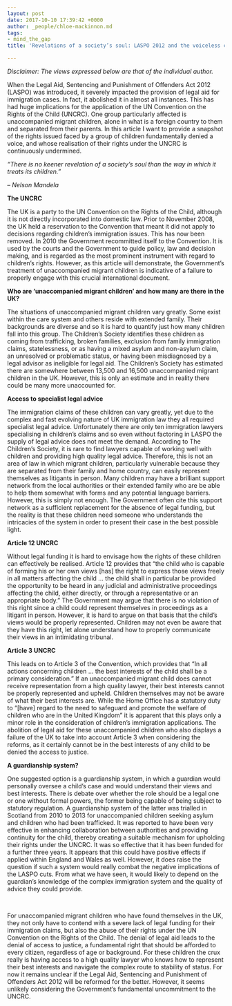 ```yaml
---
layout: post
date: 2017-10-10 17:39:42 +0000
author: _people/chloe-mackinnon.md
tags:
- mind_the_gap
title: 'Revelations of a society’s soul: LASPO 2012 and the voiceless children'

---
```

_Disclaimer: The views expressed below are that of the individual author._

When the Legal Aid, Sentencing and Punishment of Offenders Act 2012 (LASPO) was introduced, it severely impacted the provision of legal aid for immigration cases. In fact, it abolished it in almost all instances. This has had huge implications for the application of the UN Convention on the Rights of the Child (UNCRC). One group particularly affected is unaccompanied migrant children, alone in what is a foreign country to them and separated from their parents. In this article I want to provide a snapshot of the rights issued faced by a group of children fundamentally denied a voice, and whose realisation of their rights under the UNCRC is continuously undermined.

_“There is no keener revelation of a society’s soul than the way in which it treats its children.”_

_– Nelson Mandela_

**The UNCRC**

The UK is a party to the UN Convention on the Rights of the Child, although it is not directly incorporated into domestic law. Prior to November 2008, the UK held a reservation to the Convention that meant it did not apply to decisions regarding children’s immigration issues. This has now been removed. In 2010 the Government recommitted itself to the Convention. It is used by the courts and the Government to guide policy, law and decision making, and is regarded as the most prominent instrument with regard to children’s rights. However, as this article will demonstrate, the Government’s treatment of unaccompanied migrant children is indicative of a failure to properly engage with this crucial international document.

**Who are ‘unaccompanied migrant children’ and how many are there in the UK?**

The situations of unaccompanied migrant children vary greatly. Some exist within the care system and others reside with extended family. Their backgrounds are diverse and so it is hard to quantify just how many children fall into this group. The Children’s Society identifies these children as coming from trafficking, broken families, exclusion from family immigration claims, statelessness, or as having a mixed asylum and non-asylum claim, an unresolved or problematic status, or having been misdiagnosed by a legal advisor as ineligible for legal aid. The Children’s Society has estimated there are somewhere between 13,500 and 16,500 unaccompanied migrant children in the UK. However, this is only an estimate and in reality there could be many more unaccounted for.

**Access to specialist legal advice**

The immigration claims of these children can vary greatly, yet due to the complex and fast evolving nature of UK immigration law they all required specialist legal advice. Unfortunately there are only ten immigration lawyers specialising in children’s claims and so even without factoring in LASPO the supply of legal advice does not meet the demand. According to The Children’s Society, it is rare to find lawyers capable of working well with children and providing high quality legal advice. Therefore, this is not an area of law in which migrant children, particularly vulnerable because they are separated from their family and home country, can easily represent themselves as litigants in person. Many children may have a brilliant support network from the local authorities or their extended family who are be able to help them somewhat with forms and any potential language barriers. However, this is simply not enough. The Government often cite this support network as a sufficient replacement for the absence of legal funding, but the reality is that these children need someone who understands the intricacies of the system in order to present their case in the best possible light.

**Article 12 UNCRC**

Without legal funding it is hard to envisage how the rights of these children can effectively be realised. Article 12 provides that “the child who is capable of forming his or her own views \[has\] the right to express those views freely in all matters affecting the child … the child shall in particular be provided the opportunity to be heard in any judicial and administrative proceedings affecting the child, either directly, or through a representative or an appropriate body.” The Government may argue that there is no violation of this right since a child could represent themselves in proceedings as a litigant in person. However, it is hard to argue on that basis that the child’s views would be properly represented. Children may not even be aware that they have this right, let alone understand how to properly communicate their views in an intimidating tribunal.

**Article 3 UNCRC**

This leads on to Article 3 of the Convention, which provides that “In all actions concerning children … the best interests of the child shall be a primary consideration.” If an unaccompanied migrant child does cannot receive representation from a high quality lawyer, their best interests cannot be properly represented and upheld. Children themselves may not be aware of what their best interests are. While the Home Office has a statutory duty to “\[have\] regard to the need to safeguard and promote the welfare of children who are in the United Kingdom” it is apparent that this plays only a minor role in the consideration of children’s immigration applications. The abolition of legal aid for these unaccompanied children who also displays a failure of the UK to take into account Article 3 when considering the reforms, as it certainly cannot be in the best interests of any child to be denied the access to justice.

**A guardianship system?**

One suggested option is a guardianship system, in which a guardian would personally oversee a child’s case and would understand their views and best interests. There is debate over whether the role should be a legal one or one without formal powers, the former being capable of being subject to statutory regulation. A guardianship system of the latter was trialled in Scotland from 2010 to 2013 for unaccompanied children seeking asylum and children who had been trafficked. It was reported to have been very effective in enhancing collaboration between authorities and providing continuity for the child, thereby creating a suitable mechanism for upholding their rights under the UNCRC. It was so effective that it has been funded for a further three years. It appears that this could have positive effects if applied within England and Wales as well. However, it does raise the question if such a system would really combat the negative implications of the LASPO cuts. From what we have seen, it would likely to depend on the guardian’s knowledge of the complex immigration system and the quality of advice they could provide.

​

For unaccompanied migrant children who have found themselves in the UK, they not only have to contend with a severe lack of legal funding for their immigration claims, but also the abuse of their rights under the UN Convention on the Rights of the Child. The denial of legal aid leads to the denial of access to justice, a fundamental right that should be afforded to every citizen, regardless of age or background. For these children the crux really is having access to a high quality lawyer who knows how to represent their best interests and navigate the complex route to stability of status. For now it remains unclear if the Legal Aid, Sentencing and Punishment of Offenders Act 2012 will be reformed for the better. However, it seems unlikely considering the Government’s fundamental uncommitment to the UNCRC.